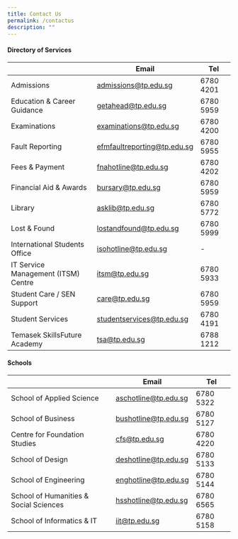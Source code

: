 ```yaml
---
title: Contact Us
permalink: /contactus
description: ""
---
```

#### **Directory of Services**


|   |**Email**  | **Tel** |
| -------- | -------- | -------- |
| Admissions    | admissions@tp.edu.sg | 6780 4201 |
| Education & Career Guidance | getahead@tp.edu.sg | 6780 5959 |
| Examinations | examinations@tp.edu.sg | 6780 4200 |
| Fault Reporting | efmfaultreporting@tp.edu.sg | 6780 5955 |
| Fees & Payment | fnahotline@tp.edu.sg | 6780 4202|
| Financial Aid & Awards | bursary@tp.edu.sg | 6780 5959 |
| Library | asklib@tp.edu.sg | 6780 5772 |
| Lost & Found | lostandfound@tp.edu.sg | 6780 5999 |
| International Students Office | isohotline@tp.edu.sg | -    |
| IT Service Management (ITSM) Centre | itsm@tp.edu.sg | 6780 5933 |
| Student Care / SEN Support | care@tp.edu.sg | 6780 5959 |
| Student Services | studentservices@tp.edu.sg | 6780 4191 |
| Temasek SkillsFuture Academy | tsa@tp.edu.sg |6788 1212 |

#### **Schools**


|  | **Email** | **Tel**|
| -------- | -------- | -------- |
| School of Applied Science | aschotline@tp.edu.sg | 6780 5322|
| School of Business | bushotline@tp.edu.sg | 6780 5127|
| Centre for Foundation Studies | cfs@tp.edu.sg |6780 4220 |
| School of Design | deshotline@tp.edu.sg | 6780 5133 |
| School of Engineering | enghotline@tp.edu.sg |6780 5144 |
| School of Humanities & Social Sciences | hsshotline@tp.edu.sg | 6780 6565 |
| School of Informatics & IT | iit@tp.edu.sg |6780 5158 |